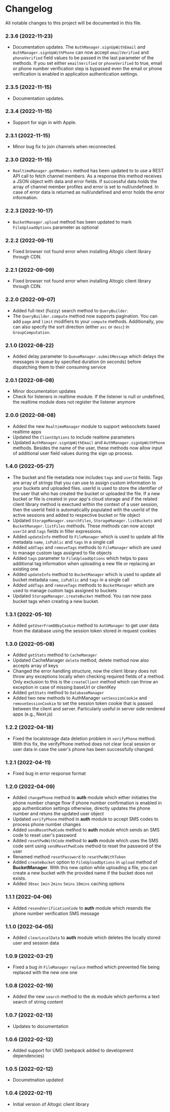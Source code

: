# Changelog

All notable changes to this project will be documented in this file.

### 2.3.6 (2022-11-23)

-  Documentation updates. The `AuthManager.signUpWithEmail` and `AuthManager.signUpWithPhone` can now accept `emailVerified` and `phoneVerified` field values to be passed in the last parameter of the methods. If you set either `emailVerified` or `phoneVerified` to true, email or phone number verification step is bypassed even the email or phone verification is enabled in application authentication settings.

### 2.3.5 (2022-11-15)

-  Documentation updates.

### 2.3.4 (2022-11-15)

-  Support for sign in with Apple.

### 2.3.1 (2022-11-15)

-  Minor bug fix to join channels when reconnected.

### 2.3.0 (2022-11-15)

-  `RealtimeManager.getMembers` method has been updated to to use a REST API call to fetch channel members. As a response this method receives a JSON object with data and error fields. If successful data holds the array of channel member profiles and error is set to null/undefined. In case of error data is returned as null/undefined and error holds the error information.

### 2.2.3 (2022-10-17)

-  `BucketManager.upload` method has been updated to mark `FileUploadOptions` parameter as optional

### 2.2.2 (2022-09-11)

-  Fixed browser not found error when installing Altogic client library through CDN. 

### 2.2.1 (2022-09-09)

-  Fixed browser not found error when installing Altogic client library through CDN. 

### 2.2.0 (2022-09-07)

-  Added full-text (fuzzy) search method to `QueryBuilder`. 
-  The `QueryBuilder.compute` method now supports pagination. You can add `page` and `limit` modifiers to your `compute` methods. Additionally, you can also specify the sort direction (either `asc` or `desc`) in `GroupComputation`.

### 2.1.0 (2022-08-22)

-  Added delay parameter to `QueueManager.submitMessage` which delays the messages in queue by specified duration (in seconds) before dispatching them to their consuming service

### 2.0.1 (2022-08-08)

-  Minor documentation updates
-  Check for listeners in realtime module. If the listener is null or undefined, the realtime module does not register the listener anymore

### 2.0.0 (2022-08-08)

-  Added the new `RealtimeManager` module to support websockets based realtime apps
-  Updated the  `ClientOptions` to include realtime parameters
-  Updated `AuthManager.signUpWithEmail` and `AuthManager.signUpWithPhone` methods. Besides the name of the user, these methods now allow input of additional user field values during the sign up process.

### 1.4.0 (2022-05-27)

-  The bucket and file metadata now includes `tags` and `userId` fields. Tags are array of strings that you can use to assign custom information to your buckets and uploaded files. userId is used to store the identifier of the user that who has created the bucket or uploaded the file. If a new bucket or file is created in your app's cloud storage and if the related client library method is exectued within the context of a user session, then the userId field is automaticallly populated with the userId of the active sessions and added to respective bucket or file object
-  Updated `StorageManager.searchFiles`, `StorageManager.listBuckets` and `BucketManager.listFiles` methods. These methods can now accept `userId` and `tags` fields in filter expressions.
-  Added `updateInfo` method to `FileManager` which is used to update all file metadata `name`, `isPublic` and `tags` in a single call
-  Added `addTags` and `removeTags` methods to `FileManager` which are used to manage custom tags assigned to file objects
-  Added `tags` parameter to `FileUploadOptions` which helps to pass additional tag information when uploading a new file or replacing an existing one
-  Added `updateInfo` method to `BucketManager` which is used to update all bucket metadata `name`, `isPublic` and `tags` in a single call
-  Added `addTags` and `removeTags` methods to `BucketManager` which are used to manage custom tags assigned to buckets
-  Updated `StorageManager.createBucket` method. You can now pass bucket tags when creating a new bucket.

### 1.3.1 (2022-05-10)

-  Added `getUserFromDBbyCookie` method to `AuthManager` to get user data from the database using the session token stored in request cookies

### 1.3.0 (2022-05-08)

-  Added `getStats` method to `CacheManager`
-  Updated CacheManager `delete` method, delete method now also accepts array of keys
-  Changed the error handling structure, now the client library does not throw any exceptions
   locally when checking required fields of a method. Only exclusion to this is the `createClient`
   method which can throw an exception in case of missing baseUrl or clientKey
-  Added `getStats` method to `DatabaseManager`
-  Added two new methods to AuthManager `setSessionCookie` and `removeSessionCookie` to set the
   session token cookie that is passed between the client and server. Particularly useful in server
   side rendered apps (e.g., Next.js)

### 1.2.2 (2022-04-18)

-  Fixed the localstorage data deletion problem in `verifyPhone` method. With this fix, the
   verifyPhone method does not clear local session or user data in case the user's phone has been
   successfully changed.

### 1.2.1 (2022-04-11)

-  Fixed bug in error response format

### 1.2.0 (2022-04-09)

-  Added `changePhone` method to **auth** module which either initiaties the phone number change
   flow if phone number confirmation is enabled in app authentication settings otherwise, directly
   updates the phone number and retuns the updated user object
-  Updated `verifyPhone` method in **auth** module to accept SMS codes to process phone number
   changes
-  Added `sendResetPwdCode` method to **auth** module which sends an SMS code to reset user's
   password
-  Added `resetPwdWithCode` method to **auth** module which uses the SMS code sent using
   `sendResetPwdCode` method to reset the password of the user
-  Renamed method `resetPassword` to `resetPwdWithToken`
-  Added `createBucket` option to `FileUploadOptions` in `upload` method of **BucketManager**. With
   this new option while uploading a file, you can create a new bucket with the provided name if the
   bucket does not exists.
-  Added `30sec` `1min` `2mins` `5mins` `10mins` caching options

### 1.1.1 (2022-04-06)

-  Added `resendVerificationCode` to **auth** module which resends the phone number verification SMS
   message

### 1.1.0 (2022-04-05)

-  Added `clearLocalData` to **auth** module which deletes the locally stored user and session data

### 1.0.9 (2022-03-21)

-  Fixed a bug in `FileManager` `replace` method which prevented file being replaced with the new
   one one

### 1.0.8 (2022-02-19)

-  Added the new `search` method to the `db` module which performs a text search of string content

### 1.0.7 (2022-02-13)

-  Updates to documentation

### 1.0.6 (2022-02-12)

-  Added support for UMD (webpack added to development dependencies)

### 1.0.5 (2022-02-12)

-  Documetnation updated

### 1.0.4 (2022-02-11)

-  Initial version of Altogic client library
